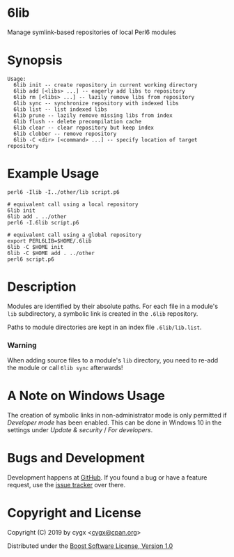 # 6lib

Manage symlink-based repositories of local Perl6 modules


# Synopsis

```
Usage:
  6lib init -- create repository in current working directory
  6lib add [<libs> ...] -- eagerly add libs to repository
  6lib rm [<libs> ...] -- lazily remove libs from repository
  6lib sync -- synchronize repository with indexed libs
  6lib list -- list indexed libs
  6lib prune -- lazily remove missing libs from index
  6lib flush -- delete precompilation cache
  6lib clear -- clear repository but keep index
  6lib clobber -- remove repository
  6lib -C <dir> [<command> ...] -- specify location of target repository
```

# Example Usage

```shell
perl6 -Ilib -I../other/lib script.p6

# equivalent call using a local repository
6lib init
6lib add . ../other
perl6 -I.6lib script.p6

# equivalent call using a global repository
export PERL6LIB=$HOME/.6lib
6lib -C $HOME init
6lib -C $HOME add . ../other
perl6 script.p6
```

# Description

Modules are identified by their absolute paths. For each file in a module's
`lib` subdirectory, a symbolic link is created in the `.6lib` repository.

Paths to module directories are kept in an index file `.6lib/lib.list`.

### Warning

When adding source files to a module's `lib` directory, you need to re-add the module or call `6lib sync` afterwards!

# A Note on Windows Usage

The creation of symbolic links in non-administrator mode is only permitted
if *Developer mode* has been enabled. This can be done in Windows 10 in the
settings under *Update & security* / *For developers*.


# Bugs and Development

Development happens at [GitHub][GH]. If you found a bug or have a feature
request, use the [issue tracker][TRACKER] over there.


# Copyright and License

Copyright (C) 2019 by cygx \<<cygx@cpan.org>\>

Distributed under the [Boost Software License, Version 1.0][LICENSE]


[GH]:           https://github.com/cygx/6lib
[TRACKER]:      https://github.com/cygx/6lib/issues
[LICENSE]:      https://www.boost.org/LICENSE_1_0.txt
